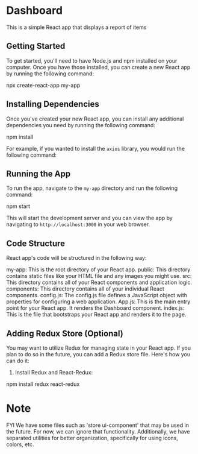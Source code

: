 # Dashboard
 
This is a simple React app that displays a report of items
 
## Getting Started
 
To get started, you'll need to have Node.js and npm installed on your computer. Once you have those installed, you can create a new React app by running the following command:
 
npx create-react-app my-app
 
## Installing Dependencies
 
Once you've created your new React app, you can install any additional dependencies you need by running the following command:
 
npm install <dependency-name>
 
For example, if you wanted to install the `axios` library, you would run the following command:
 
## Running the App
 
To run the app, navigate to the `my-app` directory and run the following command:
 
npm start
 
This will start the development server and you can view the app by navigating to `http://localhost:3000` in your web browser.
 
## Code Structure
 
React app's code will be structured in the following way:
 
my-app: This is the root directory of your React app.
public: This directory contains static files like your HTML file and any images you might use.
src: This directory contains all of your React components and application logic.
components: This directory contains all of your individual React components.
config.js: The config.js file defines a JavaScript object with properties for configuring a web application.
App.js: This is the main entry point for your React app. It renders the Dashboard component.
index.js: This is the file that bootstraps your React app and renders it to the page.
 
 
## Adding Redux Store (Optional)
 
You may want to utilize Redux for managing state in your React app. If you plan to do so in the future, you can add a Redux store file. Here's how you can do it:
 
1. Install Redux and React-Redux:
 
 
npm install redux react-redux



# Note

FYI
We have some files such as 'store ui-component' that may be used in the future. For now, we can ignore that functionality. Additionally, we have separated utilities for better organization, specifically for using icons, colors, etc.